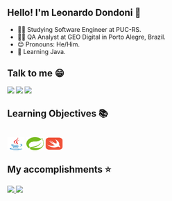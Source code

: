 ## Hello! I'm Leonardo Dondoni 🤗


 - 👨‍🎓 Studying Software Engineer at PUC-RS.
 - 👨‍💻 QA Analyst at GEO Digital in Porto Alegre, Brazil.
 - 😊 Pronouns: He/Him.
 - 🌱 Learning Java.
 
 
 ## Talk to me 😁
  <div>
  <a href="https://instagram.com/dondoniz1" target="_blank"><img src="https://img.shields.io/badge/-Instagram-%23E4405F?style=for-the-badge&logo=instagram&logoColor=white" target="_blank"></a>
  <a href = "mailto:leonardods2002@gmail.com"><img src="https://img.shields.io/badge/Gmail-D14836?style=for-the-badge&logo=gmail&logoColor=white" target="_blank"></a>
  <a href="https://www.linkedin.com/in/leonardodondoni" target="_blank"><img src="https://img.shields.io/badge/-LinkedIn-%230077B5?style=for-the-badge&logo=linkedin&logoColor=white" target="_blank"></a>   
</div>


##  Learning Objectives 📚

<div style="display: inline_block"><br>
  <img align="center" alt="Leo-Java" height="30" width="40" src="https://raw.githubusercontent.com/devicons/devicon/master/icons/java/java-original.svg">
  <img align="center" alt="Leo-Java" height="30" width="40" src="https://raw.githubusercontent.com/devicons/devicon/master/icons/spring/spring-original.svg">
  <img align="center" alt="Leo-Swift" height="30" width="40" src="https://raw.githubusercontent.com/devicons/devicon/master/icons/swift/swift-original.svg">
</div>



## My accomplishments ⭐
 
 <div>
  <a href="https://github.com/leonardodondoni">
  <img width="42%" src="https://github-readme-stats.vercel.app/api?username=leonardodondoni&show_icons=true&theme=dark&include_all_commits=true&count_private=true">
  <img width="50%" src="https://github-readme-stats.vercel.app/api/top-langs/?username=leonardodondoni&layout=compact&langs_count=16&theme=dark">
 </div>
  
